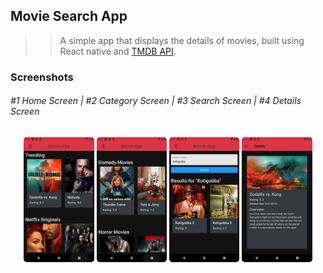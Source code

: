 ## Movie Search App

> > A simple app that displays the details of movies, built using React native and [TMDB API](https://www.themoviedb.org/).

### Screenshots

<div>
<h6>
#1 Home Screen | #2 Category Screen | #3 Search Screen | #4 Details Screen
</h6>
</div>

<div align="center">
<img src="assets/screenshots/Screenshot_1619061060.png" style="border-radius:5px;" alt="Home" height="200">
<img src="assets/screenshots/Screenshot_1619061118.png" style="border-radius:5px;" alt="Category" height="200">
<img src="assets/screenshots/Screenshot_1619061188.png" style="border-radius:5px;" alt="Search" height="200">
<img src="assets/screenshots/Screenshot_1619064075.png" style="border-radius:5px;" alt="Details" height="200">
</div>
